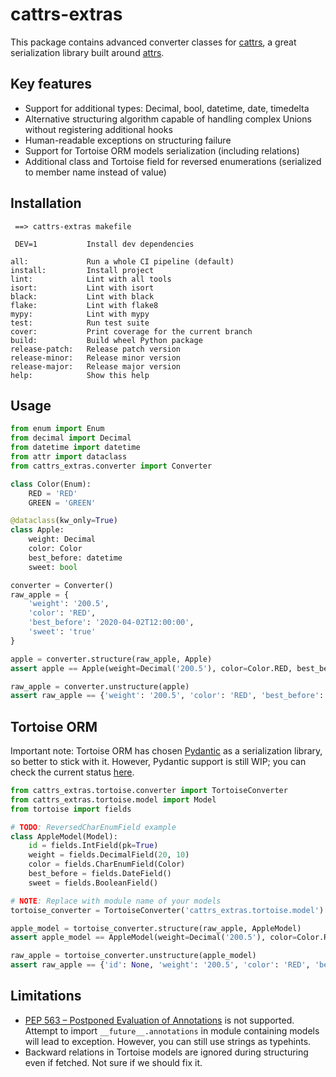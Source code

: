 # cattrs-extras

This package contains advanced converter classes for [cattrs](https://github.com/Tinche/cattrs), a great serialization library built around [attrs](https://github.com/python-attrs/attrs).

## Key features 

* Support for additional types: Decimal, bool, datetime, date, timedelta
* Alternative structuring algorithm capable of handling complex Unions without registering additional hooks 
* Human-readable exceptions on structuring failure
* Support for Tortoise ORM models serialization (including relations)
* Additional class and Tortoise field for reversed enumerations (serialized to member name instead of value)

## Installation

```text
 ==> cattrs-extras makefile

 DEV=1           Install dev dependencies

all:             Run a whole CI pipeline (default)
install:         Install project
lint:            Lint with all tools
isort:           Lint with isort
black:           Lint with black
flake:           Lint with flake8
mypy:            Lint with mypy
test:            Run test suite
cover:           Print coverage for the current branch
build:           Build wheel Python package
release-patch:   Release patch version
release-minor:   Release minor version
release-major:   Release major version
help:            Show this help
```

## Usage

```python
from enum import Enum
from decimal import Decimal
from datetime import datetime
from attr import dataclass
from cattrs_extras.converter import Converter

class Color(Enum):
    RED = 'RED'
    GREEN = 'GREEN'

@dataclass(kw_only=True)
class Apple:
    weight: Decimal
    color: Color
    best_before: datetime
    sweet: bool

converter = Converter()
raw_apple = {
    'weight': '200.5',
    'color': 'RED',
    'best_before': '2020-04-02T12:00:00',
    'sweet': 'true'
}

apple = converter.structure(raw_apple, Apple)
assert apple == Apple(weight=Decimal('200.5'), color=Color.RED, best_before=datetime(2020, 4, 2, 12, 0), sweet=True)

raw_apple = converter.unstructure(apple)
assert raw_apple == {'weight': '200.5', 'color': 'RED', 'best_before': 1585818000.0, 'sweet': True}
```


## Tortoise ORM

Important note: Tortoise ORM has chosen [Pydantic](https://github.com/samuelcolvin/pydantic) as a serialization library, so better to stick with it. However, Pydantic support is still WIP; you can check the current status [here](https://tortoise-orm.readthedocs.io/en/latest/contrib/pydantic.html).

```python
from cattrs_extras.tortoise.converter import TortoiseConverter
from cattrs_extras.tortoise.model import Model
from tortoise import fields

# TODO: ReversedCharEnumField example
class AppleModel(Model):
    id = fields.IntField(pk=True)
    weight = fields.DecimalField(20, 10)
    color = fields.CharEnumField(Color)
    best_before = fields.DateField()
    sweet = fields.BooleanField()

# NOTE: Replace with module name of your models
tortoise_converter = TortoiseConverter('cattrs_extras.tortoise.model')

apple_model = tortoise_converter.structure(raw_apple, AppleModel)
assert apple_model == AppleModel(weight=Decimal('200.5'), color=Color.RED, best_before=datetime(2020, 4, 2, 12, 0), sweet=True)

raw_apple = tortoise_converter.unstructure(apple_model)
assert raw_apple == {'id': None, 'weight': '200.5', 'color': 'RED', 'best_before': 1585774800.0, 'sweet': True}
```

## Limitations

* [PEP 563 – Postponed Evaluation of Annotations](https://www.python.org/dev/peps/pep-0563/) is not supported. Attempt to import `__future__.annotations` in module containing models will lead to exception. However, you can still use strings as typehints.
* Backward relations in Tortoise models are ignored during structuring even if fetched. Not sure if we should fix it.